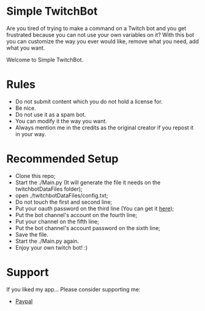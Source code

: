 # Simple TwitchBot
Are you tired of trying to make a command on a Twitch bot and you get frustrated because you can not use your own variables on it?
With this bot you can customize the way you ever would like, remove what you need, add what you want.

Welcome to Simple TwitchBot.

# Rules
* Do not submit content which you do not hold a license for.
* Be nice.
* Do not use it as a spam bot.
* You can modify it the way you want.
* Always mention me in the credits as the original creator if you repost it in your way.

# Recommended Setup
* Clone this repo;
* Start the ./Main.py (It will generate the file it needs on the twitchbotDataFiles folder);
* open ./twitchbotDataFiles/config.txt;
* Do not touch the first and second line;
* Put your oauth password on the third line (You can get it [here](https://twitchapps.com/tmi/));
* Put the bot channel's account on the fourth line;
* Put your channel on the fifth line;
* Put the bot channel's account password on the sixth line;
* Save the file.
* Start the ./Main.py again.
* Enjoy your own twitch bot! :)

# Support
If you liked my app...
Please consider supporting me:
* [Paypal](https://streamelements.com/christopherldo/tip)
